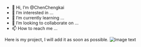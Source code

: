 - 👋 Hi, I’m @ChenChengkai
- 👀 I’m interested in ...
- 🌱 I’m currently learning ...
- 💞️ I’m looking to collaborate on ...
- 📫 How to reach me ...

Here is my project, I will add it as soon as possible.
![Image text](https://github.com/ChenChengkai/cck_data/blob/master/pic/calib/calib_camera.gif)

<!---
ChenChengkai/ChenChengkai is a ✨ special ✨ repository because its `README.md` (this file) appears on your GitHub profile.
You can click the Preview link to take a look at your changes.
--->
